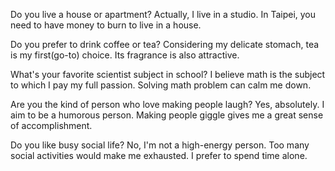 
Do you live a house or apartment?
Actually, I live in a studio. In Taipei, you need to have money to burn to live in a house. 

Do you prefer to drink coffee or tea?
Considering my delicate stomach, tea is my first(go-to) choice. Its fragrance is also attractive.

What's your favorite scientist subject in school?
I believe math is the subject to which I pay my full passion. Solving math problem can calm me down.

Are you the kind of person who love making people laugh?
Yes, absolutely. I aim to be a humorous person. Making people giggle gives me a great sense of accomplishment.

Do you like busy social life?
No, I'm not a high-energy person. Too many social activities would make me exhausted. I prefer to spend time alone.
